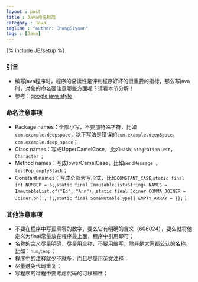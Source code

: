 ```yaml
---
layout : post
title : Java命名规范
category : Java
tagline : "author: ChangSiyuan"
tags : [Java]
---
```

{% include JB/setup %}

### 引言
- 编写java程序时，程序的易读性是评判程序好坏的很重要的指标，那么写java时，对象的命名要注意哪些方面呢？请看本节分解！
- 参考：[google java style](https://google-styleguide.googlecode.com/svn/trunk/javaguide.html#s5.2.5-non-constant-field-names)

### 命名注意事项
- Package names：全部小写，不要加特殊字符，比如`com.example.deepspace`，以下写法是错误的`com.example.deepSpace`，`com.example.deep_space`；
- Class names：写成UpperCamelCase，比如`HashIntegrationTest`，`Character `;
- Method names：写成lowerCamelCase，比如`sendMessage `，`testPop_emptyStack`；
- Constant names：写成全部大写形式，比如`CONSTANT_CASE`,`static final int NUMBER = 5;`,`static final ImmutableList<String> NAMES = ImmutableList.of("Ed", "Ann");`,`static final Joiner COMMA_JOINER = Joiner.on(',');`,`static final SomeMutableType[] EMPTY_ARRAY = {};`；

### 其他注意事项
- 不要在程序中写孤零零的数字，要么它有明确的含义（60*60*24），要么就将他定义为final常量放在程序最上面，程序中引用即可；
- 名称的含义尽量明确，尽量用全称，不要用缩写，除非是大家都公认的名称，比如：`num`,`temp`；
- 程序中的注释就少不就多，而且尽量用英文注释；
- 尽量避免代码重复；
- 写程序的过程中要考虑代码的可移植性；

